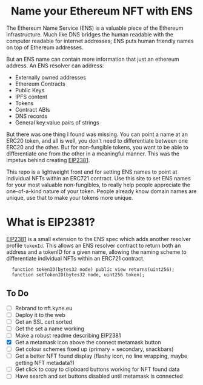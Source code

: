 <h1 align="center">
  Name your Ethereum NFT with ENS
</h1>

The Ethereum Name Service (ENS) is a valuable piece of the Ethereum infrastructure. Much like DNS bridges the human readable with the computer readable for internet addresses; ENS puts human friendly names on top of Ethereum addresses. 

But an ENS name can contain more information that just an ethereum address. An ENS resolver can address:
- Externally owned addresses
- Ethereum Contracts
- Public Keys
- IPFS content
- Tokens
- Contract ABIs
- DNS records
- General key:value pairs of strings

But there was one thing I found was missing. You can point a name at an ERC20 token, and all is well, you don't need to differentiate between one ERC20 and the other. But for non-fungible tokens, you want to be able to differentiate one from the other in a meaningful manner. This was the impetus behind creating [EIP2381](https://github.com/ethereum/EIPs/pull/2381). 

This repo is a lightweight front end for setting ENS names to point at individual NFTs within an ERC721 contract. Use this site to set ENS names for your most valuable non-fungibles, to really help people appreciate the one-of-a-kind nature of your token. People already know domain names are unique, use that to make your tokens more unique. 

# What is EIP2381?

[EIP2381](https://github.com/ethereum/EIPs/pull/2381) is a small extension to the ENS spec which adds another resolver profile `tokenId`. This allows an ENS resolver contract to return both an address and a tokenID for a given name, allowing the naming scheme to differentiate individual NFTs within an ERC721 contract.

```
  function tokenID(bytes32 node) public view returns(uint256);
  function setTokenID(bytes32 node, uint256 token);
```

## To Do
- [ ] Rebrand to nft.kyne.eu
- [ ] Deploy it to the web
- [ ] Get an SSL cert sorted
- [ ] Get the set a name working
- [ ] Make a robust readme describing EIP2381
- [x] Get a metamask icon above the connect metamask button
- [ ] Get colour schemes fixed up (primary + secondary, snackbars)
- [ ] Get a better NFT found display (flashy icon, no line wrapping, maybe getting NFT metadata?)
- [ ] Get click to copy to clipboard buttons working for NFT found data
- [ ] Have search and set buttons disabled until metamask is connected
